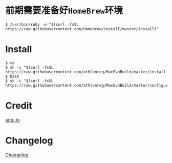 # 前期需要准备好`HomeBrew`环境
```
$ /usr/bin/ruby -e "$(curl -fsSL https://raw.githubusercontent.com/Homebrew/install/master/install)" 
```

# Install
```
$ cd 
$ sh -c "$(curl -fsSL https://raw.githubusercontent.com/athlonreg/MacEvnBuild/master/install.sh)" 
$ bash 
$ sh -c "$(curl -fsSL https://raw.githubusercontent.com/athlonreg/MacEvnBuild/master/configure.sh)" 
```

# Credit
[aotu.io](https://mac.aotu.io)

# Changelog
[Changelog](https://github.com/athlonreg/MacEvnBuild/blob/master/Changelog.md)


